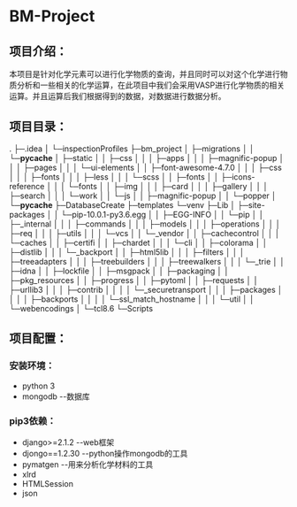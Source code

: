 # BM-Project
## 项目介绍： 
本项目是针对化学元素可以进行化学物质的查询，并且同时可以对这个化学进行物质分析和一些相关的化学运算，在此项目中我们会采用VASP进行化学物质的相关运算。并且运算后我们根据得到的数据，对数据进行数据分析。
## 项目目录： 
.
├─.idea
│  └─inspectionProfiles
├─bm_project
│  ├─migrations
│  │  └─__pycache__
│  ├─static
│  │  ├─css
│  │  │  ├─apps
│  │  │  ├─magnific-popup
│  │  │  ├─pages
│  │  │  └─ui-elements
│  │  ├─font-awesome-4.7.0
│  │  │  ├─css
│  │  │  ├─fonts
│  │  │  ├─less
│  │  │  └─scss
│  │  ├─fonts
│  │  ├─icons-reference
│  │  │  └─fonts
│  │  ├─img
│  │  │  ├─card
│  │  │  ├─gallery
│  │  │  ├─search
│  │  │  └─work
│  │  └─js
│  │      ├─magnific-popup
│  │      └─popper
│  └─__pycache__
├─DatabaseCreate
├─templates
└─venv
    ├─Lib
    │  ├─site-packages
    │  │  └─pip-10.0.1-py3.6.egg
    │  │      ├─EGG-INFO
    │  │      └─pip
    │  │          ├─_internal
    │  │          │  ├─commands
    │  │          │  ├─models
    │  │          │  ├─operations
    │  │          │  ├─req
    │  │          │  ├─utils
    │  │          │  └─vcs
    │  │          └─_vendor
    │  │              ├─cachecontrol
    │  │              │  └─caches
    │  │              ├─certifi
    │  │              ├─chardet
    │  │              │  └─cli
    │  │              ├─colorama
    │  │              ├─distlib
    │  │              │  └─_backport
    │  │              ├─html5lib
    │  │              │  ├─filters
    │  │              │  ├─treeadapters
    │  │              │  ├─treebuilders
    │  │              │  ├─treewalkers
    │  │              │  └─_trie
    │  │              ├─idna
    │  │              ├─lockfile
    │  │              ├─msgpack
    │  │              ├─packaging
    │  │              ├─pkg_resources
    │  │              ├─progress
    │  │              ├─pytoml
    │  │              ├─requests
    │  │              ├─urllib3
    │  │              │  ├─contrib
    │  │              │  │  └─_securetransport
    │  │              │  ├─packages
    │  │              │  │  ├─backports
    │  │              │  │  └─ssl_match_hostname
    │  │              │  └─util
    │  │              └─webencodings
    │  └─tcl8.6
    └─Scripts
## 项目配置： 
### 安装环境：  
* python 3  
* mongodb --数据库  
### pip3依赖：  
* django>=2.1.2 --web框架  
* djongo==1.2.30 --python操作mongodb的工具  
* pymatgen --用来分析化学材料的工具  
* xlrd  
* HTMLSession  
* json
